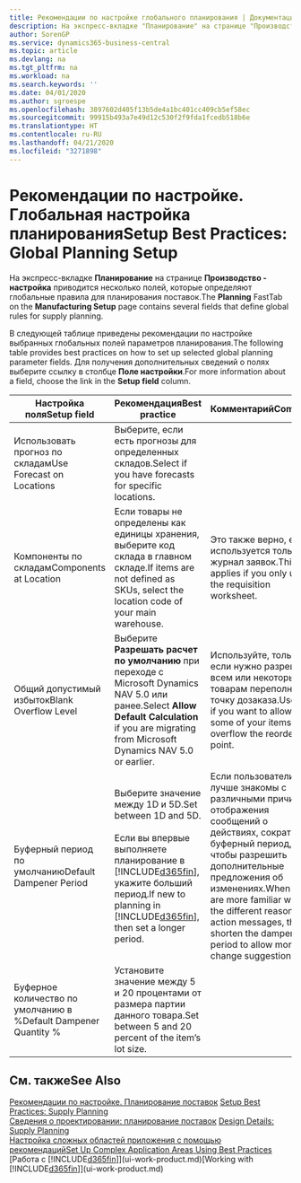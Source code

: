 ```yaml
---
title: Рекомендации по настройке глобального планирования | Документация Майкрософт
description: На экспресс-вкладке "Планирование" на странице "Производство - настройка" приводится несколько полей, которые определяют глобальные правила для планирования поставок.
author: SorenGP
ms.service: dynamics365-business-central
ms.topic: article
ms.devlang: na
ms.tgt_pltfrm: na
ms.workload: na
ms.search.keywords: ''
ms.date: 04/01/2020
ms.author: sgroespe
ms.openlocfilehash: 3897602d405f13b5de4a1bc401cc409cb5ef58ec
ms.sourcegitcommit: 99915b493a7e49d12c530f2f9fda1fcedb518b6e
ms.translationtype: HT
ms.contentlocale: ru-RU
ms.lasthandoff: 04/21/2020
ms.locfileid: "3271898"
---
```

# <a name="setup-best-practices-global-planning-setup"></a><span data-ttu-id="c2f8c-103">Рекомендации по настройке. Глобальная настройка планирования</span><span class="sxs-lookup"><span data-stu-id="c2f8c-103">Setup Best Practices: Global Planning Setup</span></span>
<span data-ttu-id="c2f8c-104">На экспресс-вкладке **Планирование** на странице **Производство - настройка** приводится несколько полей, которые определяют глобальные правила для планирования поставок.</span><span class="sxs-lookup"><span data-stu-id="c2f8c-104">The **Planning** FastTab on the **Manufacturing Setup** page contains several fields that define global rules for supply planning.</span></span>  

 <span data-ttu-id="c2f8c-105">В следующей таблице приведены рекомендации по настройке выбранных глобальных полей параметров планирования.</span><span class="sxs-lookup"><span data-stu-id="c2f8c-105">The following table provides best practices on how to set up selected global planning parameter fields.</span></span> <span data-ttu-id="c2f8c-106">Для получения дополнительных сведений о полях выберите ссылку в столбце **Поле настройки**.</span><span class="sxs-lookup"><span data-stu-id="c2f8c-106">For more information about a field, choose the link in the **Setup field** column.</span></span>  

|<span data-ttu-id="c2f8c-107">Настройка поля</span><span class="sxs-lookup"><span data-stu-id="c2f8c-107">Setup field</span></span>|<span data-ttu-id="c2f8c-108">Рекомендация</span><span class="sxs-lookup"><span data-stu-id="c2f8c-108">Best practice</span></span>|<span data-ttu-id="c2f8c-109">Комментарий</span><span class="sxs-lookup"><span data-stu-id="c2f8c-109">Comment</span></span>|  
|-----------------|-------------------|-------------|  
|<span data-ttu-id="c2f8c-110">Использовать прогноз по складам</span><span class="sxs-lookup"><span data-stu-id="c2f8c-110">Use Forecast on Locations</span></span>|<span data-ttu-id="c2f8c-111">Выберите, если есть прогнозы для определенных складов.</span><span class="sxs-lookup"><span data-stu-id="c2f8c-111">Select if you have forecasts for specific locations.</span></span>||  
|<span data-ttu-id="c2f8c-112">Компоненты по складам</span><span class="sxs-lookup"><span data-stu-id="c2f8c-112">Components at Location</span></span>|<span data-ttu-id="c2f8c-113">Если товары не определены как единицы хранения, выберите код склада в главном складе.</span><span class="sxs-lookup"><span data-stu-id="c2f8c-113">If items are not defined as SKUs, select the location code of your main warehouse.</span></span>|<span data-ttu-id="c2f8c-114">Это также верно, если используется только журнал заявок.</span><span class="sxs-lookup"><span data-stu-id="c2f8c-114">This also applies if you only use the requisition worksheet.</span></span>|  
|<span data-ttu-id="c2f8c-115">Общий допустимый избыток</span><span class="sxs-lookup"><span data-stu-id="c2f8c-115">Blank Overflow Level</span></span>|<span data-ttu-id="c2f8c-116">Выберите **Разрешать расчет по умолчанию** при переходе с Microsoft Dynamics NAV 5.0 или ранее.</span><span class="sxs-lookup"><span data-stu-id="c2f8c-116">Select **Allow Default Calculation** if you are migrating from Microsoft Dynamics NAV 5.0 or earlier.</span></span>|<span data-ttu-id="c2f8c-117">Используйте, только если нужно разрешить всем или некоторым товарам переполнять точку дозаказа.</span><span class="sxs-lookup"><span data-stu-id="c2f8c-117">Use only if you want to allow all or some of your items to overflow the reorder point.</span></span>|  
|<span data-ttu-id="c2f8c-118">Буферный период по умолчанию</span><span class="sxs-lookup"><span data-stu-id="c2f8c-118">Default Dampener Period</span></span>|<span data-ttu-id="c2f8c-119">Выберите значение между 1D и 5D.</span><span class="sxs-lookup"><span data-stu-id="c2f8c-119">Set between 1D and 5D.</span></span><br /><br /> <span data-ttu-id="c2f8c-120">Если вы впервые выполняете планирование в [!INCLUDE[d365fin](includes/d365fin_md.md)], укажите больший период.</span><span class="sxs-lookup"><span data-stu-id="c2f8c-120">If new to planning in [!INCLUDE[d365fin](includes/d365fin_md.md)], then set a longer period.</span></span>|<span data-ttu-id="c2f8c-121">Если пользователи лучше знакомы с различными причинами отображения сообщений о действиях, сократите буферный период, чтобы разрешить дополнительные предложения об изменениях.</span><span class="sxs-lookup"><span data-stu-id="c2f8c-121">When users are more familiar with the different reasons for action messages, then shorten the dampener period to allow more change suggestions.</span></span>|  
|<span data-ttu-id="c2f8c-122">Буферное количество по умолчанию в %</span><span class="sxs-lookup"><span data-stu-id="c2f8c-122">Default Dampener Quantity %</span></span>|<span data-ttu-id="c2f8c-123">Установите значение между 5 и 20 процентами от размера партии данного товара.</span><span class="sxs-lookup"><span data-stu-id="c2f8c-123">Set between 5 and 20 percent of the item’s lot size.</span></span>||  

## <a name="see-also"></a><span data-ttu-id="c2f8c-124">См. также</span><span class="sxs-lookup"><span data-stu-id="c2f8c-124">See Also</span></span>  
 <span data-ttu-id="c2f8c-125">[Рекомендации по настройке. Планирование поставок](setup-best-practices-supply-planning.md) </span><span class="sxs-lookup"><span data-stu-id="c2f8c-125">[Setup Best Practices: Supply Planning](setup-best-practices-supply-planning.md) </span></span>  
 <span data-ttu-id="c2f8c-126">[Сведения о проектировании: планирование поставок](design-details-supply-planning.md) </span><span class="sxs-lookup"><span data-stu-id="c2f8c-126">[Design Details: Supply Planning](design-details-supply-planning.md) </span></span>  
 [<span data-ttu-id="c2f8c-127">Настройка сложных областей приложения с помощью рекомендаций</span><span class="sxs-lookup"><span data-stu-id="c2f8c-127">Set Up Complex Application Areas Using Best Practices</span></span>](set-up-complex-application-areas-using-best-practices.md)  
 <span data-ttu-id="c2f8c-128">[Работа с [!INCLUDE[d365fin](includes/d365fin_md.md)]](ui-work-product.md)</span><span class="sxs-lookup"><span data-stu-id="c2f8c-128">[Working with [!INCLUDE[d365fin](includes/d365fin_md.md)]](ui-work-product.md)</span></span>
